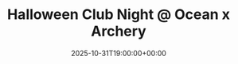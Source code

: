 ---
title: "Halloween Club Night @ Ocean x Archery"
date: 2025-10-31T19:00:00+00:00
end_date: 2025-10-31T23:00:00+00:00
lng: "-1.1976613633106923"
lat: "52.940099926531374"
--- 